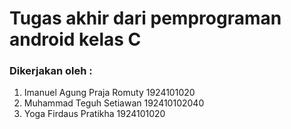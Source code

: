 # Tugas akhir dari pemprograman android kelas C

### Dikerjakan oleh :

1. Imanuel Agung Praja Romuty 1924101020
1. Muhammad Teguh Setiawan 192410102040
1. Yoga Firdaus Pratikha 1924101020
